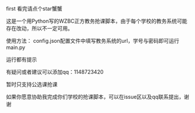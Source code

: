 ﻿first 看完请点个star蟹蟹

这是一个用Python写的WZBC正方教务抢课脚本，由于每个学校的教务系统可能存在改动，所以不一定可用。

使用方法：
config.json配置文件中填写教务系统的url，学号与密码即可运行main.py

运行都有提示

有疑问或者建议可以添加qq：1148723420

暂时只支持公选课抢课  

如果你愿意协助我完成你们学校的抢课脚本，可以在issue区以及qq联系提出，谢谢
